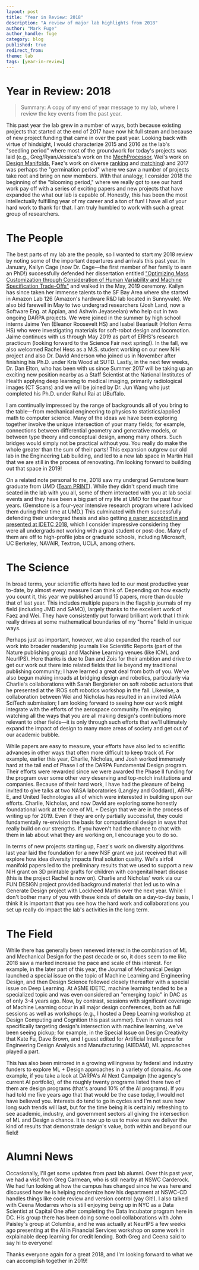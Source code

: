 ```yaml
---
layout: post
title: "Year in Review: 2018"
description: "A review of major lab highlights from 2018"
author: "Mark Fuge"
author_handle: fuge
category: blog
published: true
redirect_from: 
theme: lab
tags: [year-in-review]
---
```



Year in Review: 2018
===============================================================

> Summary: A copy of my end of year message to my lab, where I review the key events from the past year.

This past year the lab grew in a number of ways, both because existing projects that started at the end of 2017 have now hit full steam and because of new project funding that came in over the past year. Looking back with virtue of hindsight, I would characterize 2015 and 2016 as the lab's "seedling period" where most of the groundwork for today's projects was laid (e.g., Greg/Ryan/Jessica's work on the [MechProcessor](https://mechanicaldesign.asmedigitalcollection.asme.org/article.aspx?articleid=2468647), Wei's work on [Design Manifolds](http://mechanicaldesign.asmedigitalcollection.asme.org/article.aspx?articleid=2610207), Faez's work on diverse [ranking](http://mechanicaldesign.asmedigitalcollection.asme.org/article.aspx?articleid=2656866) and [matching](https://arxiv.org/abs/1702.07134)) and 2017 was perhaps the "germination period" where we saw a number of projects take root and bring on new members. With that analogy, I consider 2018 the beginning of the "blooming period," where we really got to see our hard work pay off with a series of exciting papers and new projects that have expanded the what our lab is capable of. Honestly, this has been the most intellectually fulfilling year of my career and a ton of fun! I have all of your hard work to thank for that. I am truly humbled to work with such a great group of researchers.

# The People

The best parts of my lab are the people, so I wanted to start my 2018 review by noting some of the important departures and arrivals this past year.
In January, Kailyn Cage (now Dr. Cage—the first member of her family to earn an PhD!) successfully defended her dissertation entitled ["Optimizing Mass Customization through Consideration of Human Variability and Machine Specification Trade-Offs"](https://drum.lib.umd.edu/handle/1903/20813) and walked in the May, 2019 ceremony. Kailyn has since taken her immense talents to the SF Bay Area where she started in Amazon Lab 126 (Amazon's hardware R&D lab located in Sunnyvale). We also bid farewell in May to two undergrad researchers (Josh Land, now a Software Eng. at Appian, and Ashwin Jeyaseelan) who help out in two ongoing DARPA projects. We were joined in the summer by high school interns Jaime Yen (Eleanor Roosevelt HS) and Isabel Beariault (Holton Arms HS) who were investigating materials for soft-robot design and locomotion. Jaime continues with us through May 2019 as part of ERHS's research practicum (looking forward to the Science Fair next spring!). In the fall, we also welcomed Rachel Hess as a M.S. student working on our new NIH project and also Dr. David Anderson who joined us in November after finishing his Ph.D. under Kris Wood at SUTD. Lastly, in the next few weeks, Dr. Dan Elton, who has been with us since Summer 2017 will be taking up an exciting new position nearby as a Staff Scientist at the National Institutes of Health applying deep learning to medical imaging, primarily radiological images (CT Scans) and we will be joined by Dr. Jun Wang who just completed his Ph.D. under Rahul Rai at UBuffalo.

I am continually impressed by the range of backgrounds all of you bring to the table—from mechanical engineering to physics to statistics/applied math to computer science. Many of the ideas we have been exploring together involve the unique intersection of your many fields; for example, connections between differential geometry and generative models, or between type theory and conceptual design, among many others. Such bridges would simply not be practical without you. You really do make the whole greater than the sum of their parts! This expansion outgrew our old lab in the Engineering Lab building, and led to a new lab space in Martin Hall that we are still in the process of renovating. I'm looking forward to building out that space in 2019!

On a related note personal to me, 2018 saw my undergrad Gemstone team graduate from UMD ([Team PRINT](http://teamprint.mybluemix.net/)). While they didn't spend much time seated in the lab with you all, some of them interacted with you at lab social events and they have been a big part of my life at UMD for the past four years. (Gemstone is a four-year intensive research program where I advised them during their time at UMD.) This culminated with them successfully defending their undergrad thesis and also getting [a paper accepted in and presented at IDETC 2018](http://proceedings.asmedigitalcollection.asme.org/proceeding.aspx?articleid=2713333), which I consider impressive considering they were all undergrads not working with a grad student or post-doc. Many of them are off to high-profile jobs or graduate schools, including Microsoft, UC Berkeley, NAVAIR, Textron, UCLA, among others.

# The Science

In broad terms, your scientific efforts have led to our most productive year to-date, by almost every measure I can think of. Depending on how exactly you count it, this year we published around 15 papers, more than double that of last year. This includes multiple papers in the flagship journals of my field (including JMD and SAMO), largely thanks to the excellent work of Faez and Wei. They have consistently put forward brilliant work that I think really drives at some mathematical boundaries of my "home" field in unique ways. 

Perhaps just as important, however, we also expanded the reach of our work into broader readership journals like Scientific Reports (part of the Nature publishing group) and Machine Learning venues (like ICML and NeurIPS). Here thanks is due to Dan and Zois for their ambition and drive to get our work out there into related fields that lie beyond my traditional publishing community; I have learned a great deal from both of you. We've also begun making inroads at bridging design and robotics, particularly via Charlie's collaborations with Sarah Bergbrieter on soft robotic actuators that he presented at the IROS soft robotics workshop in the fall. Likewise, a collaboration between Wei and Nicholas has resulted in an invited AIAA SciTech submission; I am looking forward to seeing how our work might integrate with the efforts of the aerospace community. I'm enjoying watching all the ways that you are all making design's contributions more relevant to other fields—it is only through such efforts that we'll ultimately expand the impact of design to many more areas of society and get out of our academic bubble.

While papers are easy to measure, your efforts have also led to scientific advances in other ways that often more difficult to keep track of. For example, earlier this year, Charlie, Nicholas, and Josh worked immensely hard at the tail end of Phase I of the DARPA Fundamental Design program. Their efforts were rewarded since we were awarded the Phase II funding for the program over some other very deserving and top-notch institutions and companies. Because of their hard work, I have had the pleasure of being invited to give talks at two NASA laboratories (Langley and Goddard), ARPA-E, and United Technologies all of which were interested in building upon our efforts. Charlie, Nicholas, and now David are exploring some honestly foundational work at the core of ML + Design that we are in the process of writing up for 2019. Even if they are only partially successful, they could fundamentally re-envision the basis for computational design in ways that really build on our strengths. If you haven't had the chance to chat with them in lab about what they are working on, I encourage you to do so.

In terms of new projects starting up, Faez's work on diversity algorithms last year laid the foundation for a new NSF grant we just received that will explore how idea diversity impacts final solution quality. Wei's airfoil manifold papers led to the preliminary results that we used to support a new NIH grant on 3D printable grafts for children with congenital heart disease (this is the project Rachel is now on). Charlie and Nicholas' work via our FUN DESIGN project provided background material that led us to win a Generate Design project with Lockheed Martin over the next year. While I don't bother many of you with these kinds of details on a day-to-day basis, I think it is important that you see how the hard work and collaborations you set up really do impact the lab's activities in the long term.


# The Field

While there has generally been renewed interest in the combination of ML and Mechanical Design for the past decade or so, it does seem to me like 2018 saw a marked increase the pace and scale of this interest. For example, in the later part of this year, the Journal of Mechanical Design launched a special issue on the topic of Machine Learning and Engineering Design, and then Design Science followed closely thereafter with a special issue on Deep Learning. At ASME IDETC, machine learning tended to be a specialized topic and was even considered an "emerging topic" in DAC as of only 3-4 years ago. Now, by contrast, sessions with significant coverage of Machine Learning occur in all major design conferences, both as full sessions as well as workshops (e.g., I hosted a Deep Learning workshop at Design Computing and Cognition this past summer). Even in venues not specifically targeting design's intersection with machine learning, we've been seeing pickup; for example, in the Special Issue on Design Creativity that Kate Fu, Dave Brown, and I guest edited for Artificial Intelligence for Engineering Design Analysis and Manufacturing (AIEDAM), ML approaches played a part. 

This has also been mirrored in a growing willingness by federal and industry funders to explore ML + Design approaches in a variety of domains. As one example, if you take a look at DARPA's AI Next Campaign (the agency's current AI portfolio), of the roughly twenty programs listed there two of them are design programs (that's around 10% of the AI programs). If you had told me five years ago that that would be the case today, I would not have believed you. Interests do tend to go in cycles and I'm not sure how long such trends will last, but for the time being it is certainly refreshing to see academic, industry, and government sectors all giving the intersection of ML and Design a chance. It is now up to us to make sure we deliver the kind of results that demonstrate design's value, both within and beyond our field!


# Alumni News

Occasionally, I'll get some updates from past lab alumni. Over this past year, we had a visit from Greg Carmean, who is still nearby at NSWC Carderock. We had fun looking at how the campus has changed since he was here and discussed how he is helping modernize how his department at NSWC-CD handles things like code review and version control (yay Git!).
I also talked with Ceena Modarres who is still enjoying being up in NYC as a Data Scientist at Capital One after completing the Data Incubator program here in DC. His group there has been doing some cool collaborations with John Paisley's group at Columbia, and he was actually at NeurIPS a few weeks ago presenting at the AI in Financial Services workshop on some work in explainable deep learning for credit lending.
Both Greg and Ceena said to say hi to everyone! 

Thanks everyone again for a great 2018, and I'm looking forward to what we can accomplish together in 2019!

